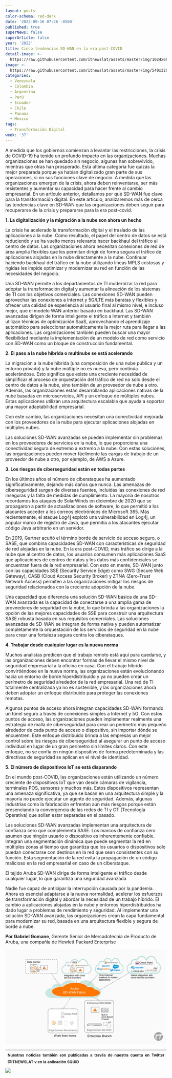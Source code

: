 ```yaml
---
layout: posts
color-schema: red-dark
date: '2022-09-16 07:26 -0500'
published: true
superNews: false
superArticle: false
year: '2022'
title: Cinco tendencias SD-WAN en la era post-COVID
detail-image: >-
  https://raw.githubusercontent.com/itnewslat/assets/master/img/1024x680/Aruba-SDWAN-g.jpg
image: >-
  https://raw.githubusercontent.com/itnewslat/assets/master/img/540x320/Aruba-SDWAN-p.jpg
categories:
  - Venezuela
  - Colombia
  - Argentina
  - Perú
  - Ecuador
  - Chile
  - Panama
  - Mexico
tags:
  - Transformación Digital
week: '37'
---
```

A medida que los gobiernos comienzan a levantar las restricciones, la crisis de COVID-19 ha tenido un profundo impacto en las organizaciones. Muchas organizaciones se han quedado sin negocio, algunas han sobrevivido, mientras que otras han prosperado. Esta última categoría fue quizás la mejor preparada porque ya habían digitalizado gran parte de sus operaciones, si no sus funciones clave de negocio. A medida que las organizaciones emergen de la crisis, ahora deben reinventarse, ser más resistentes y aumentar su capacidad para hacer frente al cambio empresarial. En un artículo anterior, detallamos por qué SD-WAN fue clave para la transformación digital. En este artículo, analizaremos más de cerca las tendencias clave en SD-WAN que las organizaciones deben seguir para recuperarse de la crisis y prepararse para la era post-covid.
 
**1. La digitalización y la migración a la nube son ahora un hecho**
 
La crisis ha acelerado la transformación digital y el traslado de las aplicaciones a la nube. Como resultado, el papel del centro de datos se está reduciendo y se ha vuelto menos relevante hacer backhaul del tráfico al centro de datos. Las organizaciones ahora necesitan conexiones de red de área amplia flexibles que les permitan dirigir de forma segura el tráfico de aplicaciones alojadas en la nube directamente a la nube. Continuar haciendo backhaul del tráfico en la nube utilizando líneas MPLS costosas y rígidas les impide optimizar y modernizar su red en función de las necesidades del negocio.
 
Una SD-WAN permite a los departamentos de TI modernizar la red para adoptar la transformación digital y aumentar la alineación de los sistemas de TI con los objetivos comerciales. Las conexiones SD-WAN pueden aprovechar las conexiones a Internet y 5G/LTE más baratas y flexibles y ofrecer una calidad de experiencia al usuario final al mismo nivel, e incluso mejor, que el modelo WAN anterior basado en backhaul. Las SD-WAN avanzadas dirigen de forma inteligente el tráfico a Internet y también utilizan técnicas de optimización SaaS, aprovechando el aprendizaje automático para seleccionar automáticamente la mejor ruta para llegar a las aplicaciones. Las organizaciones también pueden buscar una mayor flexibilidad mediante la implementación de un modelo de red como servicio con SD-WAN como un bloque de construcción fundamental.

**2. El paso a la nube híbrida o multinube se está acelerando**
 
La migración a la nube híbrida (una composición de una nube pública y un entorno privado) y la nube múltiple no es nueva, pero continúa acelerándose. Esto significa que existe una creciente necesidad de simplificar el proceso de orquestación del tráfico de red no solo desde el centro de datos a la nube, sino también de un proveedor de nube a otro. Además, las organizaciones están desarrollando aplicaciones nativas de la nube basadas en microservicios, API y un enfoque de múltiples nubes. Estas aplicaciones utilizan una arquitectura escalable que ayuda a soportar una mayor adaptabilidad empresarial.
 
Con este cambio, las organizaciones necesitan una conectividad mejorada con los proveedores de la nube para ejecutar aplicaciones alojadas en múltiples nubes.
 
Las soluciones SD-WAN avanzadas se pueden implementar sin problemas en los proveedores de servicios en la nube, lo que proporciona una conectividad segura de extremo a extremo a la nube. Con estas soluciones, las organizaciones pueden mover fácilmente las cargas de trabajo de un proveedor de nube a otro, por ejemplo, de AWS a Azure.
 
**3. Los riesgos de ciberseguridad están en todas partes**
 
En los últimos años el número de ciberataques ha aumentado significativamente, dejando más daños que nunca. Las amenazas de ciberseguridad surgen de diversas fuentes, incluidas las conexiones de red inseguras y la falta de medidas de cumplimiento. La mayoría de nosotros recordamos los ataques de SolarWinds en diciembre de 2020 que se propagaron a partir de actualizaciones de software, lo que permitió a los atacantes acceder a los correos electrónicos de Microsoft 365. Más recientemente, el ataque Log4j explotó una vulnerabilidad en Log4j, un popular marco de registro de Java, que permitía a los atacantes ejecutar código Java arbitrario en un servidor.
 
En 2019, Gartner acuñó el término borde de servicio de acceso seguro, o SASE, que combina capacidades SD-WAN con características de seguridad de red alojadas en la nube. En la era post-COVID, más tráfico se dirige a la nube que al centro de datos, los usuarios consumen más aplicaciones SaaS que aplicaciones de centros de datos y los datos más confidenciales se encuentran fuera de la red empresarial. Con esto en mente, SD-WAN junto con las capacidades SSE (Security Service Edge) como SWG (Secure Web Gateway), CASB (Cloud Access Security Broker) y ZTNA (Zero-Trust Network Access) permiten a las organizaciones mitigar los riesgos de seguridad relacionados con la creciente adopción de la nube.
 
Una capacidad que diferencia una solución SD-WAN básica de una SD-WAN avanzada es la capacidad de conectarse a una amplia gama de proveedores de seguridad en la nube, lo que brinda a las organizaciones la opción de las mejores capacidades de SSE para construir una arquitectura SASE robusta basada en sus requisitos comerciales. Las soluciones avanzadas de SD-WAN se integran de forma nativa y pueden automatizar completamente la orquestación de los servicios de seguridad en la nube para crear una fortaleza segura contra los ciberataques.

**4. Trabajar desde cualquier lugar es la nueva norma**
 
Muchos analistas predicen que el trabajo remoto está aquí para quedarse, y las organizaciones deben encontrar formas de llevar el mismo nivel de seguridad empresarial a la oficina en casa. Con el trabajo híbrido convirtiéndose en la nueva norma, las organizaciones están evolucionando hacia un entorno de borde hiperdistribuido y ya no pueden crear un perímetro de seguridad alrededor de la red empresarial. Una red de TI totalmente centralizada ya no es sostenible, y las organizaciones ahora deben adoptar un enfoque distribuido para proteger las conexiones remotas.
 
Algunos puntos de acceso ahora integran capacidades SD-WAN formando un túnel seguro a través de conexiones simples a Internet y 5G. Con estos puntos de acceso, las organizaciones pueden implementar realmente una estrategia de malla de ciberseguridad para crear un perímetro más pequeño alrededor de cada punto de acceso o dispositivo, sin importar dónde se encuentren. Este enfoque distribuido brinda a las empresas un mejor control sobre los riesgos de ciberseguridad al asegurar un punto de acceso individual en lugar de un gran perímetro sin límites claros. Con este enfoque, no se confía en ningún dispositivo de forma predeterminada y las directivas de seguridad se aplican en el nivel de identidad.
 
**5. El número de dispositivos IoT se está disparando**
 
En el mundo post-COVID, las organizaciones están utilizando un número creciente de dispositivos IoT que van desde cámaras de vigilancia, terminales POS, sensores y muchos más. Estos dispositivos representan una amenaza significativa, ya que se basan en una arquitectura simple y la mayoría no puede ejecutar un agente de seguridad. Además, algunas industrias como la fabricación enfrentan aún más riesgos porque están presenciando la convergencia de las redes de TI y OT (Tecnología Operativa) que solían estar separadas en el pasado.
 
Las soluciones SD-WAN avanzadas implementan una arquitectura de confianza cero que complementa SASE. Los marcos de confianza cero asumen que ningún usuario o dispositivo es inherentemente confiable. Integran una segmentación dinámica que puede segmentar la red en múltiples zonas al tiempo que garantiza que los usuarios o dispositivos solo puedan conectarse con destinos en la red que sean consistentes con su función. Esta segmentación de la red evita la propagación de un código malicioso en la red empresarial en caso de un ciberataque.

 
El tejido Aruba SD-WAN dirige de forma inteligente el tráfico desde cualquier lugar, lo que garantiza una seguridad avanzada
 
Nadie fue capaz de anticipar la interrupción causada por la pandemia. Ahora es esencial adaptarse a la nueva normalidad, acelerar los esfuerzos de transformación digital y abordar la necesidad de un trabajo híbrido. El cambio a aplicaciones alojadas en la nube y entornos hiperdistribuidos ha dado lugar a problemas de rendimiento y seguridad. Al implementar una solución SD-WAN avanzada, las organizaciones crean la capa fundamental para modernizar su red, basada en una arquitectura flexible y segura de borde a nube.

**Por Gabriel Gomane**, Gerente Senior de Mercadotecnia de Producto de Aruba, una compañía de Hewlett Packard Enterprise

![](https://raw.githubusercontent.com/itnewslat/assets/master/img/540x320/Aruba-SDWAN-p.jpg)

<table style="height: 42px;" width="569">
<tbody>
<tr>
<td style="text-align: justify;"><sub><strong>Nuestras noticias también son publicadas a través de nuestra cuenta en Twitter <a href="https://twitter.com/itnewslat?lang=es">@ITNEWSLAT</a> y en la aplicación <a href="https://squidapp.co/en/">SQUID</a></strong></sub></td>
</tr>
</tbody>
</table>

<img src="https://tracker.metricool.com/c3po.jpg?hash=56f88a41e39ab42c063cc51676587a04"/>